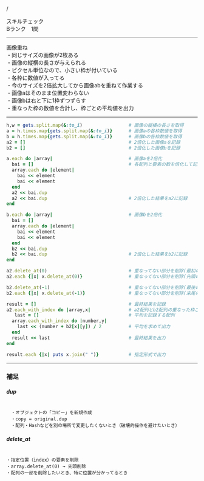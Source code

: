 /
  
スキルチェック  
Bランク　1問  
  
-------------------------------------------
画像重ね  
・同じサイズの画像が2枚ある  
・画像の縦横の長さが与えられる  
・ピクセル単位なので、小さい枠が付いている  
・各枠に数値が入ってる  
・今のサイズを2倍拡大してから画像abを重ねて作業する  
・画像aはそのまま位置変わらない  
・画像bは右と下に1枠ずつずらす  
・重なった枠の数値を合計し、枠ごとの平均値を出力    
  
-------------------------------------------
  
```ruby
h,w = gets.split.map(&:to_i)                 # 画像の縦横の長さを取得  
a = h.times.map{gets.split.map(&:to_i)}      # 画像aの各枠数値を取得
b = h.times.map{gets.split.map(&:to_i)}      # 画像bの各枠数値を取得
a2 = []                                      # 2倍化した画像aを記録
b2 = []                                      # 2倍化した画像bを記録

a.each do |array|                            # 画像aを2倍化
  bai = []                                   # 各配列と要素の数を倍化して記録
  array.each do |element|
    bai << element                           
    bai << element
  end
  a2 << bai.dup
  a2 << bai.dup                              # 2倍化した結果をa2に記録
end

b.each do |array|                            # 画像bを2倍化
  bai = []
  array.each do |element|
    bai << element
    bai << element
  end
  b2 << bai.dup
  b2 << bai.dup                              # 2倍化した結果をb2に記録
end

a2.delete_at(0)                              # 重なってない部分を削除(最初の配列)
a2.each {|x| x.delete_at(0)}                 # 重なってない部分を削除(先頭の要素)

b2.delete_at(-1)                             # 重なってない部分を削除(最後の配列)
b2.each {|x| x.delete_at(-1)}                # 重なってない部分を削除(末尾の要素)

result = []                                  # 最終結果を記録
a2.each_with_index do |array,x|              # a2配列とb2配列の重なった枠ごとに計算していく
   last = []                                 # 平均を記録する配列
  array.each_with_index do |number,y|
    last << (number + b2[x][y]) / 2          # 平均を求めて出力
  end
  result << last                             # 最終結果を出力
end   

result.each {|x| puts x.join(" ")}           # 指定形式で出力
```
  
***
 
### 補足  

##### dup   

```

　・オブジェクトの「コピー」を新規作成
　・copy = original.dup
　・配列・Hashなどを別の場所で変更したくないとき（破壊的操作を避けたいとき）

```

 
##### delete_at

```

・指定位置（index）の要素を削除
・array.delete_at(0) → 先頭削除
・配列の一部を削除したいとき、特に位置が分かってるとき

```

```
